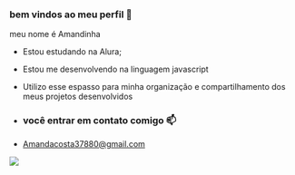 ### bem vindos ao meu perfil 💙

meu nome é Amandinha 

- Estou estudando na Alura;
- Estou me desenvolvendo na linguagem javascript
- Utilizo esse espasso para minha organização e compartilhamento dos meus projetos desenvolvidos

- ### você entrar em contato comigo 📫

- Amandacosta37880@gmail.com

![](https://media1.tenor.com/m/Ywy2QP1soHEAAAAC/cat-cutie.gif)
